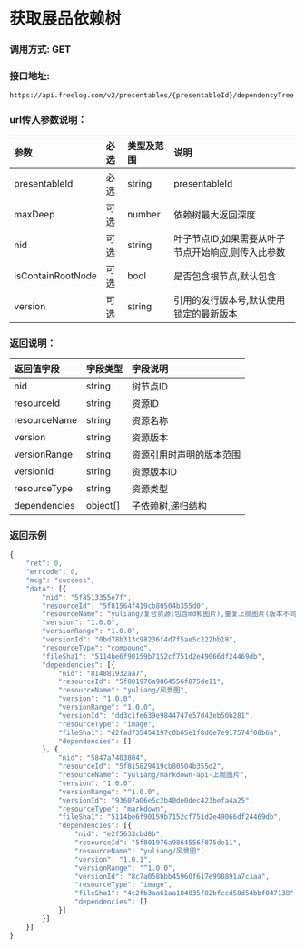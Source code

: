 # 获取展品依赖树

### 调用方式: GET

### 接口地址:

```
https://api.freelog.com/v2/presentables/{presentableId}/dependencyTree
```

### url传入参数说明：

| 参数 | 必选 | 类型及范围 | 说明 |
| :--- | :--- | :--- | :--- |
| presentableId | 必选 | string | presentableId |
| maxDeep | 可选 | number | 依赖树最大返回深度 |
| nid | 可选 | string | 叶子节点ID,如果需要从叶子节点开始响应,则传入此参数 |
| isContainRootNode | 可选 | bool | 是否包含根节点,默认包含 |
| version | 可选 | string | 引用的发行版本号,默认使用锁定的最新版本 |

### 返回说明：

| 返回值字段 | 字段类型 | 字段说明 |
| :--- | :--- | :--- |
| nid | string | 树节点ID |
| resourceId | string | 资源ID |
| resourceName | string | 资源名称 |
| version | string | 资源版本 |
| versionRange | string | 资源引用时声明的版本范围 |
| versionId | string | 资源版本ID |
| resourceType | string | 资源类型 |
| dependencies | object[] | 子依赖树,递归结构 |


### 返回示例

```js
{
	"ret": 0,
	"errcode": 0,
	"msg": "success",
	"data": [{
		"nid": "5f8513355e7f",
		"resourceId": "5f81564f419cb80504b355d0",
		"resourceName": "yuliang/复合资源(包含md和图片),重复上抛图片(版本不同)",
		"version": "1.0.0",
		"versionRange": "1.0.0",
		"versionId": "0bd78b313c98236f4d7f5ae5c222bb18",
		"resourceType": "compound",
		"fileSha1": "5114be6f90159b7152cf751d2e49066df24469db",
		"dependencies": [{
			"nid": "814881932aa7",
			"resourceId": "5f801976a9864556f875de11",
			"resourceName": "yuliang/风景图",
			"version": "1.0.0",
			"versionRange": "1.0.0",
			"versionId": "dd3c1fe639e9844747e57d43eb50b281",
			"resourceType": "image",
			"fileSha1": "d2fad735454197c0b65e1f8d6e7e917574f08b6a",
			"dependencies": []
		}, {
			"nid": "5847a7403804",
			"resourceId": "5f815829419cb80504b355d2",
			"resourceName": "yuliang/markdown-api-上抛图片",
			"version": "1.0.0",
			"versionRange": "^1.0.0",
			"versionId": "93607a06e5c2b40de0dec423befa4a25",
			"resourceType": "markdown",
			"fileSha1": "5114be6f90159b7152cf751d2e49066df24469db",
			"dependencies": [{
				"nid": "e2f5633cbd8b",
				"resourceId": "5f801976a9864556f875de11",
				"resourceName": "yuliang/风景图",
				"version": "1.0.1",
				"versionRange": "^1.0.0",
				"versionId": "8c7a058bbb45960f617e990891a7c1aa",
				"resourceType": "image",
				"fileSha1": "4c2fb3aa61aa184035f82bfccd58d54bbf047138",
				"dependencies": []
			}]
		}]
	}]
}

```